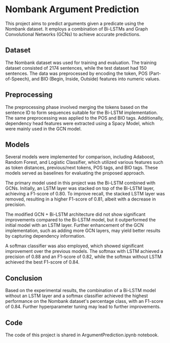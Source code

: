 # Nombank Argument Prediction

This project aims to predict arguments given a predicate using the Nombank dataset. It employs a combination of Bi-LSTMs and Graph Convolutional Networks (GCNs) to achieve accurate predictions.

## Dataset

The Nombank dataset was used for training and evaluation. The training dataset consisted of 2174 sentences, while the test dataset had 150 sentences. The data was preprocessed by encoding the token, POS (Part-of-Speech), and BIO (Begin, Inside, Outside) features into numeric values.

## Preprocessing

The preprocessing phase involved merging the tokens based on the sentence ID to form sequences suitable for the Bi-LSTM implementation. The same preprocessing was applied to the POS and BIO tags. Additionally, dependency head features were extracted using a Spacy Model, which were mainly used in the GCN model.

## Models

Several models were implemented for comparison, including Adaboost, Random Forest, and Logistic Classifier, which utilized various features such as token distances, previous/next tokens, POS tags, and BIO tags. These models served as baselines for evaluating the proposed approach.

The primary model used in this project was the Bi-LSTM combined with GCNs. Initially, an LSTM layer was stacked on top of the Bi-LSTM layer, achieving a F1-score of 0.80. To improve recall, the stacked LSTM layer was removed, resulting in a higher F1-score of 0.81, albeit with a decrease in precision.

The modified GCN + Bi-LSTM architecture did not show significant improvements compared to the Bi-LSTM model, but it outperformed the initial model with an LSTM layer. Further enhancement of the GCN implementation, such as adding more GCN layers, may yield better results by capturing dependency information.

A softmax classifier was also employed, which showed significant improvement over the previous models. The softmax with LSTM achieved a precision of 0.88 and an F1-score of 0.82, while the softmax without LSTM achieved the best F1-score of 0.84.

## Conclusion

Based on the experimental results, the combination of a Bi-LSTM model without an LSTM layer and a softmax classifier achieved the highest performance on the Nombank dataset's percentage class, with an F1-score of 0.84. Further hyperparameter tuning may lead to further improvements. 

## Code

The code of this project is shared in ArgumentPrediction.ipynb notebook.

